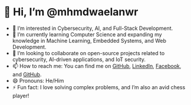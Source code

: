 # 👋 Hi, I’m @mhmdwaelanwr

- 👀 I’m interested in Cybersecurity, AI, and Full-Stack Development.
- 🌱 I’m currently learning Computer Science and expanding my knowledge in Machine Learning, Embedded Systems, and Web Development.
- 💞️ I’m looking to collaborate on open-source projects related to cybersecurity, AI-driven applications, and IoT security.
- 📫 How to reach me: You can find me on [GitHub](https://github.com/mhmdwaelanwr), [LinkedIn](https://www.linkedin.com/in/mhmdwaelanwr), [Facebook](https://www.facebook.com/mhmdwaelanwr), and [GitHub](https://github.com/mhmdwaelanwr).
- 😄 Pronouns: He/Him
- ⚡ Fun fact: I love solving complex problems, and I’m also an avid chess player!

<!---
mhmdwaelanwr/mhmdwaelanwr is a ✨ special ✨ repository because its `README.md` (this file) appears on your GitHub profile.
You can click the Preview link to take a look at your changes.
--->
